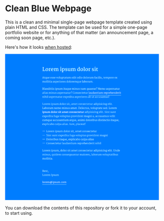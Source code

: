 # Clean Blue Webpage

This is a clean and minimal single-page webpage template created using plain HTML and CSS. The template can be used for a simple one-page portfolio website or for anything of that matter (an announcement page, a coming soon page, etc.).

Here's how it looks [when hosted](https://deepakness.github.io/clean-blue-webpage/):

![Clean Blue Webpage](/assets/screenshot.png)

You can download the contents of this repository or fork it to your account, to start using.
